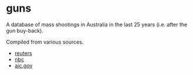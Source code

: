 # guns
A database of mass shootings in Australia in the last 25 years (i.e. after the gun buy-back).  

Compiled from various sources. 

- [reuters](https://www.reuters.com/world/asia-pacific/australia-marks-25-years-since-worst-mass-shooting-2021-04-28/)
- [nbc](https://www.nbcnews.com/health/health-news/no-mass-shootings-australia-20-years-how-did-they-do-n597091)
- [aic.gov](https://www.aic.gov.au/sites/default/files/2020-06/draft_of_trends_issues_paper_mass_shootings_and_firearm_control_comparing_australia_and_the_united_states_submitted_to_peer_review.pdf)
